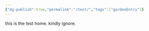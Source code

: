 ```yaml
---
{"dg-publish":true,"permalink":"/test/","tags":["gardenEntry"]}
---
```


this is the test home. kindly ignore.